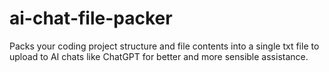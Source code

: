 # ai-chat-file-packer
Packs your coding project structure and file contents into a single txt file to upload to AI chats like ChatGPT for better and more sensible assistance.
